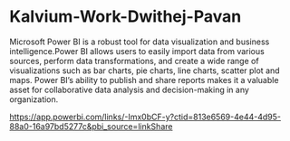 # Kalvium-Work-Dwithej-Pavan

Microsoft Power BI is a robust tool for data visualization and business intelligence.Power BI allows users to easily import data from various sources, perform data transformations, and create a wide range of visualizations such as bar charts, pie charts, line charts, scatter plot and maps. Power BI’s ability to publish and share reports makes it a valuable asset for collaborative data analysis and decision-making in any organization.

https://app.powerbi.com/links/-Imx0bCF-y?ctid=813e6569-4e44-4d95-88a0-16a97bd5277c&pbi_source=linkShare
